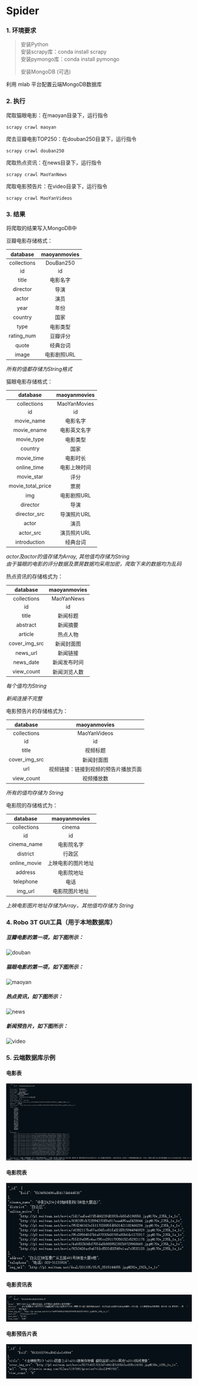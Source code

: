 # Spider

### 1. 环境要求  
> 安装Python  
> 安装scrapy库：conda install scrapy  
> 安装pymongo库：conda install pymongo
>
> 安装MongoDB (可选)
> 

利用 mlab 平台配置云端MongoDB数据库

### 2. 执行  
爬取猫眼电影：在maoyan目录下，运行指令
```
scrapy crawl maoyan
```
爬去豆瓣电影TOP250：在douban250目录下，运行指令
```
scrapy crawl douban250
```
爬取热点资讯：在news目录下，运行指令
```
scrapy crawl MaoYanNews
```
爬取电影预告片：在video目录下，运行指令
```
scrapy crawl MaoYanVideos
```
### 3. 结果  
将爬取的结果写入MongoDB中

豆瓣电影存储格式： 

|database|maoyanmovies|
|:-: | :-: |
| collections | DouBan250 |
| id | id |
| title | 电影名字 |
| director | 导演 |
| actor | 演员 |
| year| 年份|
| country | 国家 |
| type |电影类型 |
| rating_num |豆瓣评分 |
| quote | 经典台词 |
| image | 电影剧照URL|

*所有的值都存储为String格式*

猫眼电影存储格式：

|database|maoyanmovies|
|:-: | :-: |
| collections | MaoYanMovies |
| id | id |
| movie_name | 电影名字 |
| movie_ename | 电影英文名字 |
| movie_type | 电影类型 |
| country | 国家 |
| movie_time | 电影时长 |
| online_time | 电影上映时间 |
| movie_star | 评分 |
| movie_total_price | 票房 |
| img | 电影剧照URL|
| director | 导演 |
| director_src | 导演照片URL |
| actor | 演员 |
| actor_src | 演员照片URL |
| introduction | 经典台词 |

*actor及actor的值存储为Array, 其他值均存储为String*  
*由于猫眼的电影的评分数据及票房数据均采用加密，爬取下来的数据均为乱码*  

热点资讯的存储格式为：

|database|maoyanmovies|
|:-: | :-: |
| collections | MaoYanNews |
| id | id |
| title | 新闻标题 |
| abstract | 新闻摘要 |
| article | 热点人物 |
| cover_img_src | 新闻封面图 |
| news_url | 新闻链接 |
| news_date | 新闻发布时间 |
| view_count | 新闻浏览人数 |

*每个值均为String*

*新闻连接不完整*



电影预告片的存储格式为：

|database|maoyanmovies|
|:-: | :-: |
| collections | MaoYanVideos |
| id | id |
| title | 视频标题 |
| cover_img_src | 新闻封面图 |
| url | 视频链接：链接到视频的预告片播放页面 |
| view_count | 视频播放数 |

*所有的值均存储为 String*  

电影院的存储格式为：

|database|maoyanmovies|
|:-: | :-: |
| collections | cinema |
| id | id |
| cinema_name | 电影院名字 |
| district | 行政区 |
| online_movie | 上映电影的图片地址 |
| address | 电影院地址 |
| telephone | 电话 |
| img_url | 电影院图片地址 |

*上映电影图片地址存储为Array，其他值均存储为 String*  


### 4. Robo 3T GUI工具（用于本地数据库）  
##### 豆瓣电影的第一项，如下图所示：  
![douban](./img/douban.png)  
##### 猫眼电影的第一项，如下图所示：
![maoyan](./img/maoyan.png)
##### 热点资讯，如下图所示：
![news](./img/news.png)  
##### 新闻预告片，如下图所示：
![video](./img/video.png) 

### 5. 云端数据库示例
#### 电影表
![movie](./img/mlab_maoyanmovie.png)
#### 电影院表
![cinema](./img/mlab_cinema.png)
#### 电影资讯表
![news](./img/mlab_news.png)
#### 电影预告片表
![video](./img/mlab_videos.png)